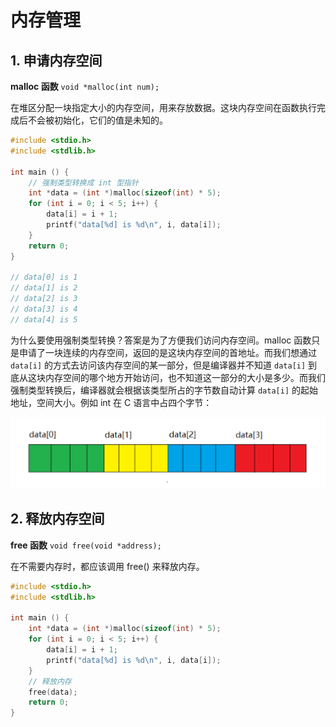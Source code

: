 # 内存管理

## 1. 申请内存空间

**malloc 函数** `void *malloc(int num);`

在堆区分配一块指定大小的内存空间，用来存放数据。这块内存空间在函数执行完成后不会被初始化，它们的值是未知的。

```c++
#include <stdio.h>
#include <stdlib.h>

int main () {
    // 强制类型转换成 int 型指针
    int *data = (int *)malloc(sizeof(int) * 5);
    for (int i = 0; i < 5; i++) {
        data[i] = i + 1;
        printf("data[%d] is %d\n", i, data[i]);
    }
    return 0;
}

// data[0] is 1
// data[1] is 2
// data[2] is 3
// data[3] is 4
// data[4] is 5
```

为什么要使用强制类型转换？答案是为了方便我们访问内存空间。malloc 函数只是申请了一块连续的内存空间，返回的是这块内存空间的首地址。而我们想通过 `data[i]` 的方式去访问该内存空间的某一部分，但是编译器并不知道 `data[i]` 到底从这块内存空间的哪个地方开始访问，也不知道这一部分的大小是多少。而我们强制类型转换后，编译器就会根据该类型所占的字节数自动计算 `data[i]` 的起始地址，空间大小。例如 int 在 C 语言中占四个字节：

![malloc](../../img/malloc.png)

## 2. 释放内存空间

**free 函数** `void free(void *address);`

在不需要内存时，都应该调用 free() 来释放内存。

```c++
#include <stdio.h>
#include <stdlib.h>

int main () {
    int *data = (int *)malloc(sizeof(int) * 5);
    for (int i = 0; i < 5; i++) {
        data[i] = i + 1;
        printf("data[%d] is %d\n", i, data[i]);
    }
    // 释放内存
    free(data);
    return 0;
}
```
